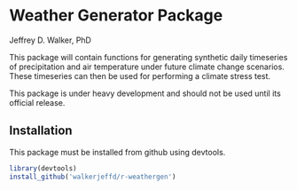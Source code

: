 Weather Generator Package
=========================

Jeffrey D. Walker, PhD

This package will contain functions for generating synthetic daily timeseries of precipitation and air temperature under future climate change scenarios. These timeseries can then be used for performing a climate stress test.

This package is under heavy development and should not be used until its official release.

## Installation

This package must be installed from github using devtools.

```R
library(devtools)
install_github('walkerjeffd/r-weathergen')
```